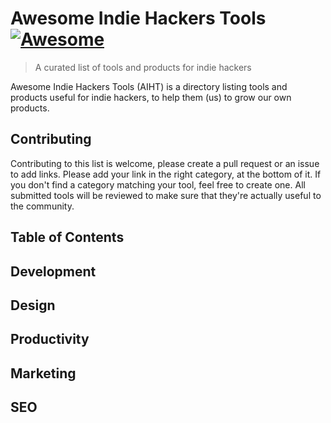 # Awesome Indie Hackers Tools [![Awesome](https://awesome.re/badge-flat.svg)](https://awesome.re)
> A curated list of tools and products for indie hackers

Awesome Indie Hackers Tools (AIHT) is a directory listing tools and products useful for indie hackers, to help them (us) to grow our own products.

## Contributing

Contributing to this list is welcome, please create a pull request or an issue to add links. Please add your link in the right category, at the bottom of it. If you don't find a category matching your tool, feel free to create one.
All submitted tools will be reviewed to make sure that they're actually useful to the community.

## Table of Contents

## Development

## Design 

## Productivity

## Marketing

## SEO
